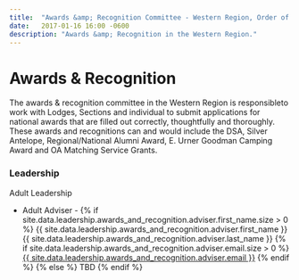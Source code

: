 ```yaml
---
title:  "Awards &amp; Recognition Committee - Western Region, Order of the Arrow, Boy Scouts of America"
date:   2017-01-16 16:00 -0600
description: "Awards &amp; Recognition in the Western Region."
---
```


# Awards &amp; Recognition

The awards &amp; recognition committee in the Western Region is responsibleto work with Lodges, Sections and individual to submit applications for national awards that are filled out correctly, thoughtfully and thoroughly.
These awards and recognitions can and would include the DSA, Silver Antelope, Regional/National Alumni Award, E. Urner Goodman Camping Award and OA Matching Service Grants.

### Leadership

<div class="row">
	<div class="col-xs-12">
		<div class="panel panel-default">
			<div class="panel-heading">
			 Adult Leadership
			</div>
			<ul class="list-group">
        <li class="list-group-item">
					Adult Adviser -
					{% if site.data.leadership.awards_and_recognition.adviser.first_name.size > 0 %}
						{{ site.data.leadership.awards_and_recognition.adviser.first_name }} {{ site.data.leadership.awards_and_recognition.adviser.last_name }}
						{% if site.data.leadership.awards_and_recognition.adviser.email.size > 0 %}
							<br><a href="mailto:{{ site.data.leadership.awards_and_recognition.adviser.email }}">{{ site.data.leadership.awards_and_recognition.adviser.email }}</a>
						{% endif %}
					{% else %}
						TBD
					{% endif %}
				</li>
			</ul>
		</div>
	</div>
</div>